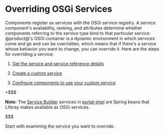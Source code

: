 # Overriding OSGi Services [](id=overriding-service-references)

Components register as services with the OSGi service registry. A service
component's availability, ranking, and attributes determine whether components
referring to the service type bind to that particular service. @product@'s OSGI
container is a dynamic environment in which services come and go and can be
overridden, which means that if there's a service whose behavior you want to
change, you can override it. Here are the steps for overriding a service:

1.  [Get the service and service reference details](/develop/tutorials/-/knowledge_base/7-1/examining-an-osgi-service-to-override)

2.  [Create a custom service](/develop/tutorials/-/knowledge_base/7-1/creating-a-custom-osgi-service)

3.  [Configure components to use your custom service](/develop/tutorials/-/knowledge_base/7-1/reconfiguring-components-to-use-your-service)

+$$$

**Note:** The
[Service Builder](/develop/tutorials/-/knowledge_base/7-1/service-builder)
services in
[portal-impl](@platform-ref@/7.1-latest/javadocs/portal-impl/)
are Spring beans that Liferay makes available as OSGi services. 

$$$

Start with examining the service you want to override. 
